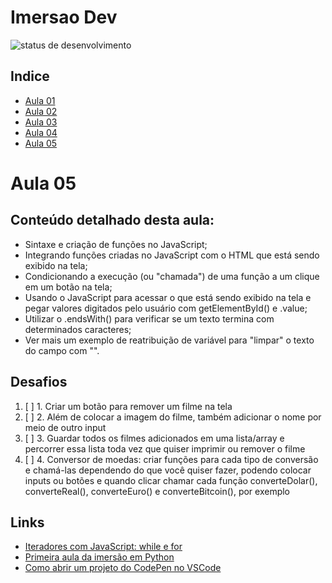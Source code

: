 # Imersao Dev
![status de desenvolvimento](http://img.shields.io/static/v1?label=STATUS&message=EM%20DESENVOLVIMENTO&color=GREEN&style=for-the-badge)

## Indice
* [Aula 01](https://github.com/LevoratoJoao/Imersao-Dev/tree/main/calculadoraMedia)
* [Aula 02](https://github.com/LevoratoJoao/Imersao-Dev/tree/main/conversorMoedas)
* [Aula 03](https://github.com/LevoratoJoao/Imersao-Dev/tree/main/mentalista)
* [Aula 04](https://github.com/LevoratoJoao/Imersao-Dev/tree/main/aluraFlix)
* [Aula 05](https://github.com/LevoratoJoao/Imersao-Dev/tree/main/yourTop)

# Aula 05
##  Conteúdo detalhado desta aula:
* Sintaxe e criação de funções no JavaScript;
* Integrando funções criadas no JavaScript com o HTML que está sendo exibido na tela;
* Condicionando a execução (ou "chamada") de uma função a um clique em um botão na tela;
* Usando o JavaScript para acessar o que está sendo exibido na tela e pegar valores digitados pelo usuário com getElementById() e .value;
* Utilizar o .endsWith() para verificar se um texto termina com determinados caracteres;
* Ver mais um exemplo de reatribuição de variável para "limpar" o texto do campo com "".

## Desafios
1. [ ] 1. Criar um botão para remover um filme na tela
2. [ ] 2. Além de colocar a imagem do filme, também adicionar o nome por meio de outro input
3. [ ] 3. Guardar todos os filmes adicionados em uma lista/array e percorrer essa lista toda vez que quiser imprimir ou remover o filme
4. [ ] 4. Conversor de moedas: criar funções para cada tipo de conversão e chamá-las dependendo do que você quiser fazer, podendo colocar inputs ou botões e quando clicar chamar cada função converteDolar(), converteReal(), converteEuro() e converteBitcoin(), por exemplo

## Links
* [Iteradores com JavaScript: while e for](https://youtu.be/c8Zac9hWbs8)
* [Primeira aula da imersão em Python](https://youtu.be/DsFb24TgJ0c)
* [Como abrir um projeto do CodePen no VSCode](https://youtu.be/xvkuNF_8Coc)
